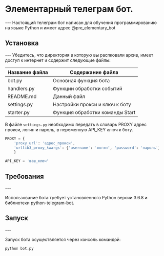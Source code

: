 <h1>Элементарный телеграм бот.</h1>
---
Настоящий телеграм бот написан для обучения программированию на языке Python и имеет адрес @pre_elementary_bot

<h2>Установка</h2>
---
Убедитесь, что директория в которую вы распковали архив, имеет доступ к интернет и содержит следующие файлы:

Название файла  | Содержание файла
----------------|----------------------
bot.py          | Основная функция бота
handlers.py     | Функции обработки событий
README.md       | Данный файл
settings.py     | Настройки прокси и ключ к боту
starter.py      | Функция обработки команды Start

В файле `settings.py` необходимо передать в словарь PROXY адрес прокси, логин и пароль, в переменную API_KEY ключ к боту.

```python
PROXY = {
    'proxy_url': 'адрес_прокси',
    'urllib3_proxy_kwargs': {'username': 'логин', 'password': 'пароль'},
    }

API_KEY = 'ваш_ключ'

```
<h2>Требования</h2>
---

Использование бота требует установленного Python версии 3.6.8 и библиотеки python-telegram-bot.

<h2>Запуск</h2>
---

Запуск бота осуществляется через консоль командой: 

    
    python bot.py

